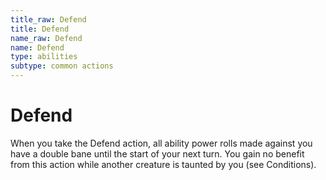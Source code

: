 ```yaml
---
title_raw: Defend
title: Defend
name_raw: Defend
name: Defend
type: abilities
subtype: common actions
---
```


# Defend

When you take the Defend action, all ability power rolls made against you have a double bane until the start of your next turn. You gain no benefit from this action while another creature is taunted by you (see Conditions).
